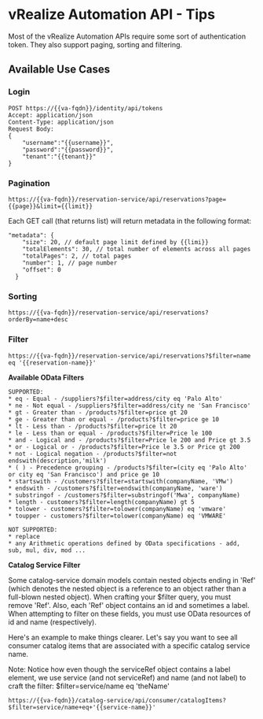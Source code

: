 # vRealize Automation API - Tips

Most of the vRealize Automation APIs require some sort of authentication token. They also support paging, sorting and filtering.

## Available Use Cases

### Login

```
POST https://{{va-fqdn}}/identity/api/tokens
Accept: application/json
Content-Type: application/json
Request Body:
{
	"username":"{{username}}",
	"password":"{{password}}",
	"tenant":"{{tenant}}"
}

```

### Pagination

```
https://{{va-fqdn}}/reservation-service/api/reservations?page={{page}}&limit={{limit}}
```

Each GET call (that returns list) will return metadata in the following format:

```
"metadata": {
    "size": 20, // default page limit defined by {{limi}}
    "totalElements": 30, // total number of elements across all pages
    "totalPages": 2, // total pages
    "number": 1, // page number
    "offset": 0
  }
```

### Sorting

```
https://{{va-fqdn}}/reservation-service/api/reservations?orderBy=name+desc
```

### Filter

```
https://{{va-fqdn}}/reservation-service/api/reservations?$filter=name eq '{{reservation-name}}'
```

**Available OData Filters**

```
SUPPORTED:
* eq - Equal - /suppliers?$filter=address/city eq 'Palo Alto'
* ne - Not equal - /suppliers?$filter=address/city ne 'San Francisco'
* gt - Greater than - /products?$filter=price gt 20
* ge - Greater than or equal - /products?$filter=price ge 10
* lt - Less than - /products?$filter=price lt 20
* le - Less than or equal - /products?$filter=Price le 100
* and - Logical and - /products?$filter=Price le 200 and Price gt 3.5
* or - Logical or - /products?$filter=Price le 3.5 or Price gt 200
* not - Logical negation - /products?$filter=not endswith(description,'milk')
* ( ) - Precedence grouping - /products?$filter=(city eq 'Palo Alto' or city eq 'San Francisco') and price ge 10
* startswith - /customers?$filter=startswith(companyName, 'VMw')
* endswith - /customers?$filter=endswith(companyName, 'ware')
* substringof - /customers?$filter=substringof('Mwa', companyName)
* length - customers?$filter=length(companyName) gt 5
* tolower - customers?$filter=tolower(companyName) eq 'vmware'
* toupper - customers?$filter=tolower(companyName) eq 'VMWARE'

NOT SUPPORTED: 
* replace
* any Arithmetic operations defined by OData specifications - add, sub, mul, div, mod ...
```

**Catalog Service Filter**

Some catalog-service domain models contain nested objects ending in 'Ref' (which denotes the nested object is a reference to an object rather than a full-blown nested object). When crafting your $filter query, you must remove 'Ref'. Also, each 'Ref' object contains an id and sometimes a label. When attempting to filter on these fields, you must use OData resources of id and name (respectively).

Here's an example to make things clearer. Let's say you want to see all consumer catalog items that are associated with a specific catalog service name. 

Note: Notice how even though the serviceRef object contains a label element, we use service (and not serviceRef) and name (and not label) to craft the filter: $filter=service/name eq 'theName'

```
https://{{va-fqdn}}/catalog-service/api/consumer/catalogItems?$filter=service/name+eq+'{{service-name}}'
```

